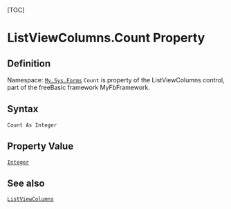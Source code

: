 [TOC]
# ListViewColumns.Count Property

## Definition
Namespace: [`My.Sys.Forms`](My.Sys.Forms.md)
`Count` is property of the ListViewColumns control, part of the freeBasic framework MyFbFramework.
## Syntax
```freeBasic
Count As Integer
```
## Property Value
[`Integer`]("https://www.freebasic.net/wiki/KeyPgInteger")
## See also
[`ListViewColumns`](ListViewColumns.md)
